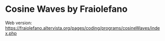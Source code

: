 # Cosine Waves by Fraiolefano

Web version: https://fraiolefano.altervista.org/pages/coding/programs/cosineWaves/index.php
